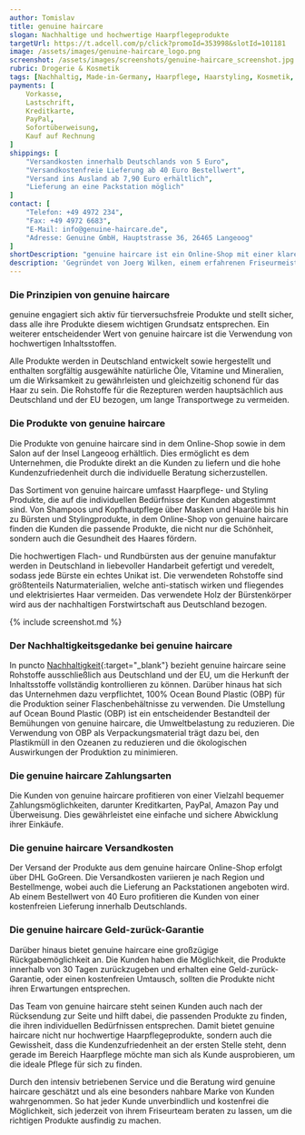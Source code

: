 ```yaml
---
author: Tomislav
title: genuine haircare
slogan: Nachhaltige und hochwertige Haarpflegeprodukte
targetUrl: https://t.adcell.com/p/click?promoId=353998&slotId=101181
image: /assets/images/genuine-haircare_logo.png
screenshot: /assets/images/screenshots/genuine-haircare_screenshot.jpg
rubric: Drogerie & Kosmetik
tags: [Nachhaltig, Made-in-Germany, Haarpflege, Haarstyling, Kosmetik, Shampoo]
payments: [
    Vorkasse,
    Lastschrift,
    Kreditkarte,
    PayPal,
    Sofortüberweisung,
    Kauf auf Rechnung
]
shippings: [
    "Versandkosten innerhalb Deutschlands von 5 Euro",
    "Versandkostenfreie Lieferung ab 40 Euro Bestellwert",
    "Versand ins Ausland ab 7,90 Euro erhältlich",
    "Lieferung an eine Packstation möglich"
]
contact: [
    "Telefon: +49 4972 234",
    "Fax: +49 4972 6683",
    "E-Mail: info@genuine-haircare.de",
    "Adresse: Genuine GmbH, Hauptstrasse 36, 26465 Langeoog"
]
shortDescription: "genuine haircare ist ein Online-Shop mit einer klaren Vision: Hochwirksame Haarpflegeprodukte anzubieten, die nicht nur die Schönheit ihrer Kunden fördern, sondern auch die Umwelt und das Tierwohl respektieren."
description: 'Gegründet von Joerg Wilken, einem erfahrenen Friseurmeister, Haartherapeuten und Inhaber eines erfolgreichen Salons auf der Nordseeinsel Langeoog, ist genuine ein Familienbetrieb in dritter Generation. Ziel ist es, Produkte zu entwickeln, die das "Frisch-vom-Friseur"-Gefühl vermitteln und ihren Kunden ein erstklassiges Pflegeerlebnis bieten. Dabei stehen das Wohlbefinden und das glückliche Haar des Kunden im absoluten Fokus.'
---
```


### Die Prinzipien von genuine haircare

genuine engagiert sich aktiv für tierversuchsfreie Produkte und stellt sicher, dass alle ihre Produkte diesem wichtigen Grundsatz entsprechen. Ein weiterer entscheidender Wert von genuine haircare ist die Verwendung von hochwertigen Inhaltsstoffen.

Alle Produkte werden in Deutschland entwickelt sowie hergestellt und enthalten sorgfältig ausgewählte natürliche Öle, Vitamine und Mineralien, um die Wirksamkeit zu gewährleisten und gleichzeitig schonend für das Haar zu sein. Die Rohstoffe für die Rezepturen werden hauptsächlich aus Deutschland und der EU bezogen, um lange Transportwege zu vermeiden.

### Die Produkte von genuine haircare

Die Produkte von genuine haircare sind in dem Online-Shop sowie in dem Salon auf der Insel Langeoog erhältlich. Dies ermöglicht es dem Unternehmen, die Produkte direkt an die Kunden zu liefern und die hohe Kundenzufriedenheit durch die individuelle Beratung sicherzustellen.

Das Sortiment von genuine haircare umfasst Haarpflege- und Styling Produkte, die auf die individuellen Bedürfnisse der Kunden abgestimmt sind. Von Shampoos und Kopfhautpflege über Masken und Haaröle bis hin zu Bürsten und Stylingprodukte, in dem Online-Shop von genuine haircare finden die Kunden die passende Produkte, die nicht nur die Schönheit, sondern auch die Gesundheit des Haares fördern.

Die hochwertigen Flach- und Rundbürsten aus der genuine manufaktur werden in Deutschland in liebevoller Handarbeit gefertigt und veredelt, sodass jede Bürste ein echtes Unikat ist. Die verwendeten Rohstoffe sind größtenteils Naturmaterialien, welche anti-statisch wirken und fliegendes und elektrisiertes Haar vermeiden. Das verwendete Holz der Bürstenkörper wird aus der nachhaltigen Forstwirtschaft aus Deutschland bezogen.

{% include screenshot.md %}

### Der Nachhaltigkeitsgedanke bei genuine haircare

In puncto [Nachhaltigkeit](https://genuine-haircare.de/pages/ueber-uns){:target="_blank"} bezieht genuine haircare seine Rohstoffe ausschließlich aus Deutschland und der EU, um die Herkunft der Inhaltsstoffe vollständig kontrollieren zu können. Darüber hinaus hat sich das Unternehmen dazu verpflichtet, 100% Ocean Bound Plastic (OBP) für die Produktion seiner Flaschenbehältnisse zu verwenden.
Die Umstellung auf Ocean Bound Plastic (OBP) ist ein entscheidender Bestandteil der Bemühungen von genuine haircare, die Umweltbelastung zu reduzieren. Die Verwendung von OBP als Verpackungsmaterial trägt dazu bei, den Plastikmüll in den Ozeanen zu reduzieren und die ökologischen Auswirkungen der Produktion zu minimieren.

### Die genuine haircare Zahlungsarten

Die Kunden von genuine haircare profitieren von einer Vielzahl bequemer Zahlungsmöglichkeiten, darunter Kreditkarten, PayPal, Amazon Pay und Überweisung. Dies gewährleistet eine einfache und sichere Abwicklung ihrer Einkäufe.

### Die genuine haircare Versandkosten

Der Versand der Produkte aus dem genuine haircare Online-Shop erfolgt über DHL GoGreen. Die Versandkosten variieren je nach Region und Bestellmenge, wobei auch die Lieferung an Packstationen angeboten wird. Ab einem Bestellwert von 40 Euro profitieren die Kunden von einer kostenfreien Lieferung innerhalb Deutschlands.

### Die genuine haircare Geld-zurück-Garantie

Darüber hinaus bietet genuine haircare eine großzügige Rückgabemöglichkeit an. Die Kunden haben die Möglichkeit, die Produkte innerhalb von 30 Tagen zurückzugeben und erhalten eine Geld-zurück-Garantie, oder einen kostenfreien Umtausch, sollten die Produkte nicht ihren Erwartungen entsprechen.

Das Team von genuine haircare steht seinen Kunden auch nach der Rücksendung zur Seite und hilft dabei, die passenden Produkte zu finden, die ihren individuellen Bedürfnissen entsprechen. Damit bietet genuine haircare nicht nur hochwertige Haarpflegeprodukte, sondern auch die Gewissheit, dass die Kundenzufriedenheit an der ersten Stelle steht, denn gerade im Bereich Haarpflege möchte man sich als Kunde ausprobieren, um die ideale Pflege für sich zu finden.

Durch den intensiv betriebenen Service und die Beratung wird genuine haircare geschätzt und als eine besonders nahbare Marke von Kunden wahrgenommen. So hat jeder Kunde unverbindlich und kostenfrei die Möglichkeit, sich jederzeit von ihrem Friseurteam beraten zu lassen, um die richtigen Produkte ausfindig zu machen.